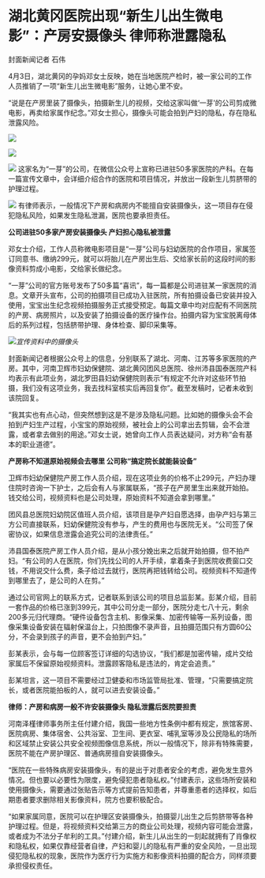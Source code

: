 # 湖北黄冈医院出现“新生儿出生微电影”：产房安摄像头 律师称泄露隐私

封面新闻记者 石伟

4月3日，湖北黄冈的孕妈邓女士反映，她在当地医院产检时，被一家公司的工作人员推销了一项“新生儿出生微电影”服务，让她心里不安。

“说是在产房里装了摄像头，拍摄新生儿的视频，交给这家叫做‘一芽’的公司剪成微电影，再卖给家属作纪念。”邓女士担心，摄像头可能会拍到产妇的隐私，存在隐私泄露风险。

![](https://inews.gtimg.com/om_bt/Oxrlmv1ffOCkMUhdiD41txuAZtzy_K2nf-9ejTK76H-V4AA/1000)

![](https://inews.gtimg.com/om_bt/O6TCKh3yxK1QjTQ0sozf03ujwskr8LZU-DShOufO2cN9AAA/1000)

![](https://inews.gtimg.com/om_bt/OUSnLW5DF_5FaV7TWJsSZXOdl3ihH9z7gaCSVB2i22mjQAA/1000)
这家名为“一芽”的公司，在微信公众号上宣称已进驻50多家医院的产科。在每一篇宣传文章中，会详细介绍合作的医院和项目情况，并放出一段新生儿剪脐带的护理过程。

![](https://inews.gtimg.com/om_bt/OZ_W_3hTP2n99Vj_C9wpuGMLn2fQdmM_ua74s_eX27ycgAA/1000)
有律师表示，一般情况下产房和病房内不能擅自安装摄像头，这一项目存在侵犯隐私风险，如果发生隐私泄漏，医院也要承担责任。

**公司进驻50多家产房安装摄像头 产妇担心隐私被泄露**

邓女士介绍，工作人员称微电影项目是“一芽”公司与妇幼医院的合作项目，家属签订同意书、缴纳299元，就可以将胎儿在产房出生后、交给家长前的这段时间的影像资料剪成小电影，交给家长做纪念。

“一芽”公司的官方账号发布了50多篇“喜讯”，每一篇都是公司进驻某一家医院的消息。文章开头宣布，公司的拍摄项目已成功入驻医院，所有拍摄设备已安装并投入使用，宝宝出生纪念视频拍摄服务正式接受预定。每篇文章中均对应配有不同医院的产房、病房照片，以及安装了拍摄设备的医疗操作台。拍摄内容为宝宝脱离母体后的系列过程，包括脐带护理、身体检查、脚印采集等。

![](https://inews.gtimg.com/om_bt/ORbLf6Lss2wINf02cXoUZ-lIh0XKIFyoLUB9zXz3DfyrkAA/1000)_宣传资料中的摄像头_

封面新闻记者根据公众号上的信息，分别联系了湖北、河南、江苏等多家医院的产房。其中，河南卫辉市妇幼保健院、湖北黄冈团风总医院、徐州沛县国泰医院产科均表示有此项业务，湖北罗田县妇幼保健院则表示“有规定不允许对这些环节拍摄，我们没有这项业务，我去找科室核实后再回复你”。截至发稿时，记者未收到该院回复。

“我其实也有点心动，但突然想到这是不是涉及隐私问题。比如她的摄像头会不会拍到产妇生产过程，小宝宝的原始视频，被社会上的公司拿出去剪辑，会不会泄露，或者拿去做别的用途。”邓女士说，她曾向工作人员表达疑问，对方称“会有基本的职业道德”。

**产房称不知道原始视频会去哪里 公司称“搞定院长就能装设备”**

卫辉市妇幼保健院产房工作人员介绍，现在这项业务的价格不止299元，产妇办理住院时咨询一下护士，之后会有人与家属联系，“孩子在产房里生出来就开始拍。钱交给公司，视频资料也是公司处理，原始资料不知道会拿到哪里。”

团风县总医院妇幼院区值班人员介绍，该项目是孕产妇自愿选择，由孕产妇与第三方公司直接联系，妇幼保健院没有参与，产生的费用也与医院无关。“公司签了保密协议，如果信息泄露会追究公司的法律责任。”

沛县国泰医院产房工作人员介绍，是从小孩分娩出来之后就开始拍摄，但不拍产妇。“有公司的人在医院，你们先找公司的人开手续，拿着条子到医院收费窗口交钱，不用说交什么费，条子给过去就行，医院再把钱转给公司。视频资料不知道传到哪里去了，是公司的人在剪。”

通过公司官网上的联系方式，记者联系到该公司的项目总监彭某。彭某介绍，目前一套作品的价格已涨到399元，其中公司分走一部分，医院分走七八十元，剩余200多元归代理商。“硬件设备包含主机、影像采集、加密传输等一系列设备，图像采集设备安装在辐射保温台上，只拍图像不录声音，且拍摄范围只有方圆60公分，不会录到孩子的声音，更不会拍到产妇。”

彭某表示，会与每一位顾客签订详细的勾选协议，“我们都是加密传输，成片交给家属后不保留原始视频资料。泄露顾客隐私是违法的，肯定会追责。”

彭某坦言，这一项目不需要经过卫健委和市场监管局批准、管理，“只需要搞定院长，或者医院能拍板的人，就可以进去安装设备。”

**律师：产房和病房一般不许安装摄像头 隐私泄露后医院要担责**

河南泽槿律师事务所主任付建介绍，我国一些地方性条例中都有规定，旅馆客房、医院病房、集体宿舍、公共浴室、卫生间、更衣室、哺乳室等涉及公民隐私的场所和区域禁止安装公共安全视频图像信息系统，所以一般情况下，除非有特殊需要，医院不能在产房护理区、普通病房擅自安装摄像头。

“医院在一些特殊病房安装摄像头，有的是出于对患者安全的考虑，避免发生意外情况。但也要以必要性为限度，避免侵犯患者隐私权。”付建表示，这些场所安装和使用摄像头，需要通过张贴告示等方式提前告知患者，并尊重患者的选择权，如后期患者要求删除相关影像资料，院方也要积极配合。

“如果家属同意，医院可以在护理区安装摄像头，拍摄婴儿出生之后剪脐带等各种护理过程。但是，将视频资料交给第三方的商业公司处理，视频内容可能会泄露，或者成为不法分子牟利的工具。”付建介绍，新生儿从出生的一刻起就拥有了肖像权和隐私权，如果仅靠经营者自律，产妇和婴儿的隐私有严重的安全风险，一旦出现侵犯隐私权的现象，医院作为医疗行为实施方和影像资料拍摄的配合方，同样须要承担侵权责任。


